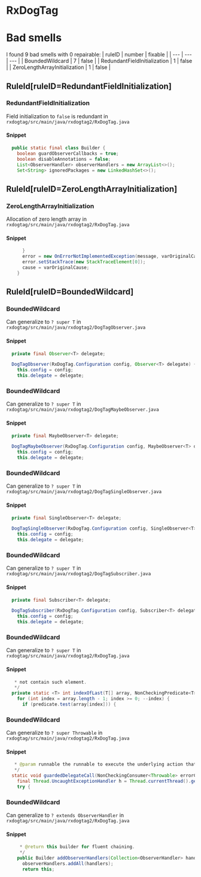 # RxDogTag 
 
# Bad smells
I found 9 bad smells with 0 repairable:
| ruleID | number | fixable |
| --- | --- | --- |
| BoundedWildcard | 7 | false |
| RedundantFieldInitialization | 1 | false |
| ZeroLengthArrayInitialization | 1 | false |
## RuleId[ruleID=RedundantFieldInitialization]
### RedundantFieldInitialization
Field initialization to `false` is redundant
in `rxdogtag/src/main/java/rxdogtag2/RxDogTag.java`
#### Snippet
```java
  public static final class Builder {
    boolean guardObserverCallbacks = true;
    boolean disableAnnotations = false;
    List<ObserverHandler> observerHandlers = new ArrayList<>();
    Set<String> ignoredPackages = new LinkedHashSet<>();
```

## RuleId[ruleID=ZeroLengthArrayInitialization]
### ZeroLengthArrayInitialization
Allocation of zero length array
in `rxdogtag/src/main/java/rxdogtag2/RxDogTag.java`
#### Snippet
```java
      }
      error = new OnErrorNotImplementedException(message, varOriginalCause);
      error.setStackTrace(new StackTraceElement[0]);
      cause = varOriginalCause;
    }
```

## RuleId[ruleID=BoundedWildcard]
### BoundedWildcard
Can generalize to `? super T`
in `rxdogtag/src/main/java/rxdogtag2/DogTagObserver.java`
#### Snippet
```java
  private final Observer<T> delegate;

  DogTagObserver(RxDogTag.Configuration config, Observer<T> delegate) {
    this.config = config;
    this.delegate = delegate;
```

### BoundedWildcard
Can generalize to `? super T`
in `rxdogtag/src/main/java/rxdogtag2/DogTagMaybeObserver.java`
#### Snippet
```java
  private final MaybeObserver<T> delegate;

  DogTagMaybeObserver(RxDogTag.Configuration config, MaybeObserver<T> delegate) {
    this.config = config;
    this.delegate = delegate;
```

### BoundedWildcard
Can generalize to `? super T`
in `rxdogtag/src/main/java/rxdogtag2/DogTagSingleObserver.java`
#### Snippet
```java
  private final SingleObserver<T> delegate;

  DogTagSingleObserver(RxDogTag.Configuration config, SingleObserver<T> delegate) {
    this.config = config;
    this.delegate = delegate;
```

### BoundedWildcard
Can generalize to `? super T`
in `rxdogtag/src/main/java/rxdogtag2/DogTagSubscriber.java`
#### Snippet
```java
  private final Subscriber<T> delegate;

  DogTagSubscriber(RxDogTag.Configuration config, Subscriber<T> delegate) {
    this.config = config;
    this.delegate = delegate;
```

### BoundedWildcard
Can generalize to `? super T`
in `rxdogtag/src/main/java/rxdogtag2/RxDogTag.java`
#### Snippet
```java
   * not contain such element.
   */
  private static <T> int indexOfLast(T[] array, NonCheckingPredicate<T> predicate) {
    for (int index = array.length - 1; index >= 0; --index) {
      if (predicate.test(array[index])) {
```

### BoundedWildcard
Can generalize to `? super Throwable`
in `rxdogtag/src/main/java/rxdogtag2/RxDogTag.java`
#### Snippet
```java
   * @param runnable the runnable to execute the underlying action that may throw
   */
  static void guardedDelegateCall(NonCheckingConsumer<Throwable> errorConsumer, Runnable runnable) {
    final Thread.UncaughtExceptionHandler h = Thread.currentThread().getUncaughtExceptionHandler();
    try {
```

### BoundedWildcard
Can generalize to `? extends ObserverHandler`
in `rxdogtag/src/main/java/rxdogtag2/RxDogTag.java`
#### Snippet
```java
     * @return this builder for fluent chaining.
     */
    public Builder addObserverHandlers(Collection<ObserverHandler> handlers) {
      observerHandlers.addAll(handlers);
      return this;
```

